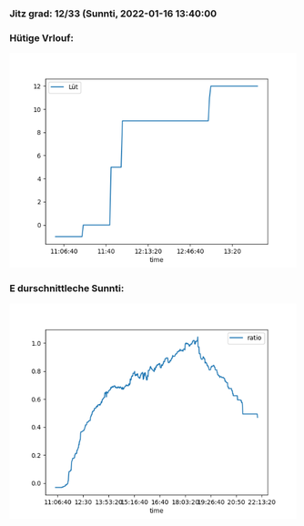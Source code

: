 ### Jitz grad: 12/33 (Sunnti, 2022-01-16 13:40:00

### Hütige Vrlouf:
![Graph](Today.png)

### E durschnittleche Sunnti:
![Graph](Sunnti.png)